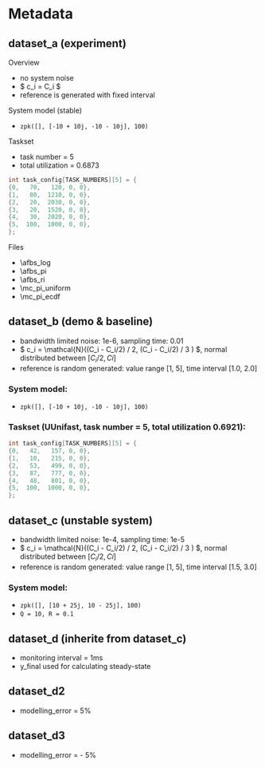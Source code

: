 # Metadata
## dataset_a (experiment)

Overview

- no system noise
- $ c_i = C_i $
- reference is generated with fixed interval



System model (stable)

- `zpk([], [-10 + 10j, -10 - 10j], 100)`



Taskset

- task number = 5
- total utilization = 0.6873

```c
int task_config[TASK_NUMBERS][5] = {
{0,   70,   120, 0, 0},
{1,   80,  1210, 0, 0},
{2,   20,  2030, 0, 0},
{3,   20,  1520, 0, 0},
{4,   30,  2020, 0, 0},
{5,  100,  1000, 0, 0},
};
```



Files

- \afbs_log
- \afbs_pi
- \afbs_ri
- \mc_pi_uniform
- \mc_pi_ecdf





## dataset_b (demo & baseline)

- bandwidth limited noise: 1e-6, sampling time: 0.01
- $ c_i = \mathcal{N}((C_i - C_i/2) / 2, (C_i - C_i/2) / 3 ) $, normal distributed between $[C_i/2, Ci]$
- reference is random generated: value range [1, 5], time interval [1.0, 2.0]

### System model:
- `zpk([], [-10 + 10j, -10 - 10j], 100)`


### Taskset (UUnifast, task number = 5, total utilization 0.6921):
```c
int task_config[TASK_NUMBERS][5] = {
{0,   42,   157, 0, 0},
{1,   10,   215, 0, 0},
{2,   53,   499, 0, 0},
{3,   87,   777, 0, 0},
{4,   48,   801, 0, 0},
{5,  100,  1000, 0, 0},
};
```





## dataset_c (unstable system)

- bandwidth limited noise: 1e-4, sampling time: 1e-5
- $ c_i = \mathcal{N}((C_i - C_i/2) / 2, (C_i - C_i/2) / 3 ) $, normal distributed between $[C_i/2, Ci]$
- reference is random generated: value range [1, 5], time interval [1.5, 3.0]

### System model:
- `zpk([], [10 + 25j, 10 - 25j], 100)`
- `Q = 10, R = 0.1`




## dataset_d (inherite from dataset_c)
- monitoring interval = 1ms 
- y_final used for calculating steady-state


## dataset_d2
- modelling_error = 5%

## dataset_d3
- modelling_error = - 5%

